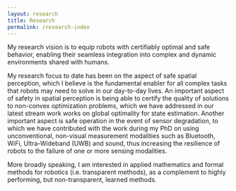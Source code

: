 ```yaml
---
layout: research
title: Research
permalink: /research-index
---
```


My research vision is to equip robots with certifiably optimal and safe behavior, enabling their seamless integration into complex and dynamic environments shared with humans. 

My research focus to date has been on the aspect of safe spatial perception, which I believe is the fundamental enabler for all complex tasks that robots may need to solve in our day-to-day lives. An important aspect of safety in spatial perception is  being able to certify the quality of solutions to non-convex optimization problems, which we have addressed in our latest stream work works on global optimality for state estimation. Another important aspect is safe operation in the event of sensor degradation, to which we have contributed with the work during my PhD on using unconventional, non-visual measurement modalities such as Bluetooth, WiFi, Ultra-Wideband (UWB) and sound, thus increasing the resilience of robots to the failure of one or more sensing modalities. 

More broadly speaking, I am interested in applied mathematics and formal methods for robotics (i.e. transparent methods), as a complement to highly performing, but non-transparent, learned methods. 
